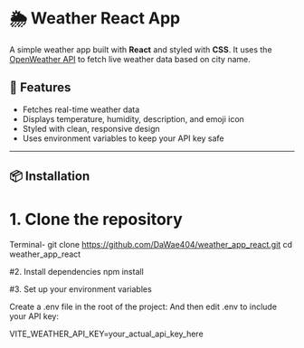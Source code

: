 # 🌦️ Weather React App

A simple weather app built with **React** and styled with **CSS**. It uses the [OpenWeather API](https://openweathermap.org/api) to fetch live weather data based on city name.

## 🚀 Features

- Fetches real-time weather data
- Displays temperature, humidity, description, and emoji icon
- Styled with clean, responsive design
- Uses environment variables to keep your API key safe

---

## 📦 Installation

# 1. Clone the repository
Terminal-
git clone https://github.com/DaWae404/weather_app_react.git
cd weather_app_react

#2. Install dependencies
npm install

#3. Set up your environment variables

Create a .env file in the root of the project:
   And then edit .env to include your API key:
  
  VITE_WEATHER_API_KEY=your_actual_api_key_here

